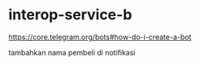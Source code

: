 # interop-service-b

https://core.telegram.org/bots#how-do-i-create-a-bot

tambahkan nama pembeli di notifikasi